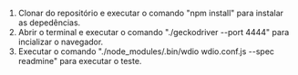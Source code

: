 1. Clonar do repositório e executar o comando "npm install" para instalar as depedências.
2.  Abrir o terminal e executar o comando "./geckodriver --port 4444" para incializar o navegador.
3. Executar o comando "./node_modules/.bin/wdio wdio.conf.js --spec readmine" para executar o teste.
